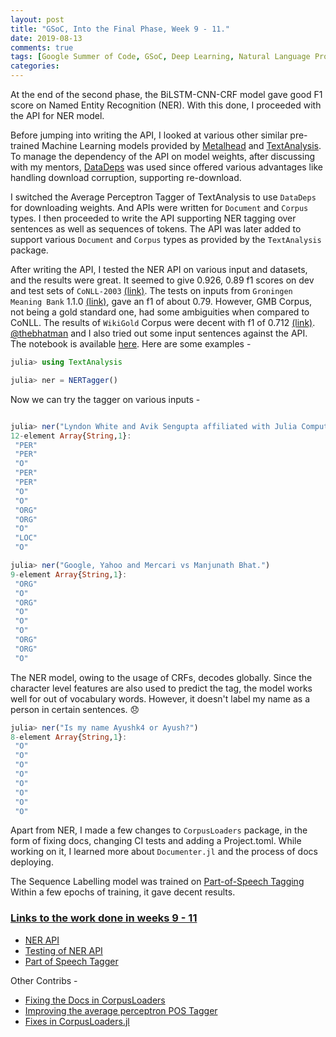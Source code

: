 ```yaml
---
layout: post
title: "GSoC, Into the Final Phase, Week 9 - 11."
date: 2019-08-13
comments: true
tags: [Google Summer of Code, GSoC, Deep Learning, Natural Language Processing, Machine Learning, Julia Language, JuliaText, Named Entity Recognition, Part of Speech Tagging]
categories:
---
```


At the end of the second phase,
the BiLSTM-CNN-CRF model gave good F1 score on Named Entity Recognition (NER).
With this done, I proceeded with the API for NER model.

Before jumping into writing the API, I looked at various other similar pre-trained Machine Learning models provided by [Metalhead](https://github.com/FluxML/Metalhead.jl) and [TextAnalysis](https://github.com/JuliaText/TextAnalysis.jl).
To manage the dependency of the API on model weights, after discussing with my mentors, [DataDeps](https://github.com/oxinabox/DataDeps.jl) was used since offered various advantages like handling download corruption, supporting re-download.

I switched the Average Perceptron Tagger of TextAnalysis to use `DataDeps` for downloading weights. And APIs were written for `Document` and `Corpus` types.
I then proceeded to write the API supporting NER tagging over sentences as well as sequences of tokens. The API was later added to support various `Document` and `Corpus` types as provided by the `TextAnalysis` package.

After writing the API, I tested the NER API on various input and datasets, and the results were great. It seemed to give 0.926, 0.89 f1 scores on dev and test sets of `CoNLL-2003` [(link)](https://github.com/Ayushk4/NER.jl/blob/master/valid/CoNLL.ipynb). The tests on inputs from `Groningen Meaning Bank` 1.1.0 [(link)](https://github.com/Ayushk4/NER.jl/blob/master/valid/GMB.ipynb), gave an f1 of about 0.79. However, GMB Corpus, not being a gold standard one, had some ambiguities when compared to CoNLL. The results of `WikiGold` Corpus were decent with f1 of 0.712 [(link)](https://github.com/Ayushk4/NER.jl/blob/master/valid/WikiGold.ipynb).
[@thebhatman](https://github.com/thebhatman) and I also tried out some input sentences against the API. The notebook is available [here](https://github.com/Ayushk4/NER.jl/blob/master/valid/Random_sentences_tryouts.ipynb).
Here are some examples -

```julia
julia> using TextAnalysis

julia> ner = NERTagger()
```

Now we can try the tagger on various inputs -

```julia

julia> ner("Lyndon White and Avik Sengupta affiliated with Julia Computing in Bangalore.")
12-element Array{String,1}:
 "PER"
 "PER"
 "O"
 "PER"
 "PER"
 "O"
 "O"
 "ORG"
 "ORG"
 "O"
 "LOC"
 "O"

julia> ner("Google, Yahoo and Mercari vs Manjunath Bhat.")
9-element Array{String,1}:
 "ORG"
 "O"
 "ORG"
 "O"
 "O"
 "O"
 "ORG"
 "ORG"
 "O"
```

The NER model, owing to the usage of CRFs, decodes globally. Since the character level features are also used to predict the tag, the model works well for out of vocabulary words.
However, it doesn't label my name as a person in certain sentences. 😞

```julia
julia> ner("Is my name Ayushk4 or Ayush?")
8-element Array{String,1}:
 "O"
 "O"
 "O"
 "O"
 "O"
 "O"
 "O"
 "O"

```

Apart from NER, I made a few changes to `CorpusLoaders` package, in the form of fixing docs, changing CI tests and adding a Project.toml. While working on it, I learned more about `Documenter.jl` and the process of docs deploying.

The Sequence Labelling model was trained on [Part-of-Speech Tagging](https://github.com/Ayushk4/POS.jl)
Within a few epochs of training, it gave decent results.

### <u> Links to the work done in weeks 9 - 11 </u>

* [NER API](https://github.com/JuliaText/TextAnalysis.jl/pull/167)
* [Testing of NER API](https://github.com/Ayushk4/NER.jl/tree/master/valid)
* [Part of Speech Tagger](https://github.com/Ayushk4/POS.jl)

Other Contribs -

- [Fixing the Docs in CorpusLoaders](https://github.com/JuliaText/CorpusLoaders.jl/pull/26)
- [Improving the average perceptron POS Tagger](https://github.com/JuliaText/TextAnalysis.jl/pull/166)
- [Fixes in CorpusLoaders.jl](https://github.com/JuliaText/CorpusLoaders.jl/pull/25)
